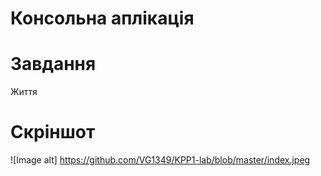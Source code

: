 # Консольна аплікація
# Завдання
Життя
# Скріншот
![Image alt] https://github.com/VG1349/KPP1-lab/blob/master/index.jpeg <br>
